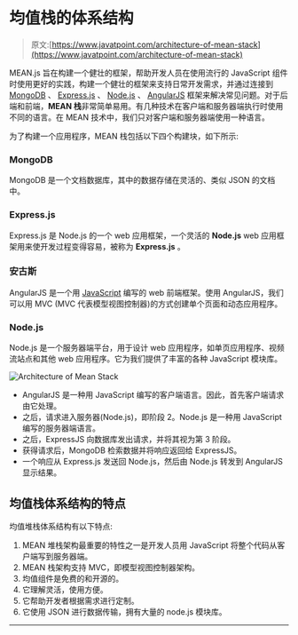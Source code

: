 # 均值栈的体系结构

> 原文:[https://www.javatpoint.com/architecture-of-mean-stack](https://www.javatpoint.com/architecture-of-mean-stack)

MEAN.js 旨在构建一个健壮的框架，帮助开发人员在使用流行的 JavaScript 组件时使用更好的实践，构建一个健壮的框架来支持日常开发需求，并通过连接到 [MongoDB](https://www.javatpoint.com/mongodb-tutorial) 、 [Express.js](https://www.javatpoint.com/expressjs-tutorial) 、 [Node.js](https://www.javatpoint.com/nodejs-tutorial) 、 [AngularJS](https://www.javatpoint.com/angularjs-tutorial) 框架来解决常见问题。对于后端和前端，**MEAN 栈**非常简单易用。有几种技术在客户端和服务器端执行时使用不同的语言。在 MEAN 技术中，我们只对客户端和服务器端使用一种语言。

为了构建一个应用程序，MEAN 栈包括以下四个构建块，如下所示:

### MongoDB

MongoDB 是一个文档数据库，其中的数据存储在灵活的、类似 JSON 的文档中。

### Express.js

Express.js 是 Node.js 的一个 web 应用框架，一个灵活的 **Node.js** web 应用框架用来使开发过程变得容易，被称为 **Express.js** 。

### 安古斯

AngularJS 是一个用 [JavaScript](https://www.javatpoint.com/javascript-tutorial) 编写的 web 前端框架。使用 AngularJS，我们可以用 MVC (MVC 代表模型视图控制器)的方式创建单个页面和动态应用程序。

### Node.js

Node.js 是一个服务器端平台，用于设计 web 应用程序，如单页应用程序、视频流站点和其他 web 应用程序。它为我们提供了丰富的各种 JavaScript 模块库。

![Architecture of Mean Stack](../Images/2f84662fa6f3da7a497360d5192cefc5.png)

*   AngularJS 是一种用 JavaScript 编写的客户端语言。因此，首先客户端请求由它处理。
*   之后，请求进入服务器(Node.js)，即阶段 2。Node.js 是一种用 JavaScript 编写的服务器端语言。
*   之后，ExpressJS 向数据库发出请求，并将其视为第 3 阶段。
*   获得请求后，MongoDB 检索数据并将响应返回给 ExpressJS。
*   一个响应从 Express.js 发送回 Node.js，然后由 Node.js 转发到 AngularJS 显示结果。

## 均值栈体系结构的特点

均值堆栈体系结构有以下特点:

1.  MEAN 堆栈架构最重要的特性之一是开发人员用 JavaScript 将整个代码从客户端写到服务器端。
2.  MEAN 栈架构支持 MVC，即模型视图控制器架构。
3.  均值组件是免费的和开源的。
4.  它理解灵活，使用方便。
5.  它帮助开发者根据需求进行定制。
6.  它使用 JSON 进行数据传输，拥有大量的 node.js 模块库。

* * *